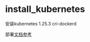 # install_kubernetes
安装kubernetes 1.25.3 cri-dockerd

部署[文档参考](http://blog.mykernel.cn/2022/11/03/%E7%AE%80%E6%98%93%E9%83%A8%E7%BD%B2kubernetes-u0016v1-25-3-cri-dockerd-docker/)
